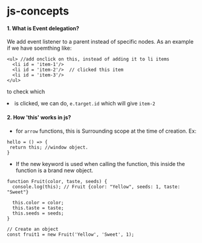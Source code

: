# js-concepts

#### 1. What is Event delegation?
We add event listener to a parent instead of specific nodes. 
As an example if we have soemthing like: 
```
<ul> //add onclick on this, instead of adding it to li items
  <li id = 'item-1'/>
  <li id = 'item-2'/>  // clicked this item  
  <li id = 'item-3'/>  
</ul>
```
to check which <li> is clicked, we can do, `e.target.id` which will give `item-2`
  
#### 2. How 'this' works in js?
  
 - for `arrow` functions, this is Surrounding scope at the time of creation.
  Ex: 
  ```
  hello = () => {
   return this; //window object.
  }
  ```
  
  - If the new keyword is used when calling the function, this inside the function is a brand new object.
  ```
  function Fruit(color, taste, seeds) {
    console.log(this); // Fruit {color: "Yellow", seeds: 1, taste: "Sweet"}

    this.color = color;
    this.taste = taste;
    this.seeds = seeds;
}
  
// Create an object
const fruit1 = new Fruit('Yellow', 'Sweet', 1);
  ```
